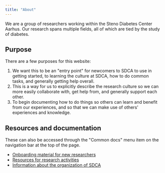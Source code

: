 ```yaml
---
title: "About"
---
```


We are a group of researchers working within the Steno Diabetes Center
Aarhus. Our research spans multiple fields, all of which are tied by the
study of diabetes.

## Purpose

There are a few purposes for this website:

1.  We want this to be an "entry point" for newcomers to SDCA to use in
    getting started, to learning the culture at SDCA, how to do common
    tasks, and generally getting help overall.
2.  This is a way for us to explicitly describe the research culture so
    we can more easily collaborate with, get help from, and generally
    support each other.
3.  To begin documenting how to do things so others can learn and
    benefit from our experiences, and so that we can make use of others'
    experiences and knowledge.

## Resources and documentation

These can also be accessed through the "Common docs" menu item on the
navigation bar at the top of the page.

-   [Onboarding material for new researchers](onboarding.html)
-   [Resources for research activities](support.html)
-   [Information about the organization of SDCA](organization.html)

